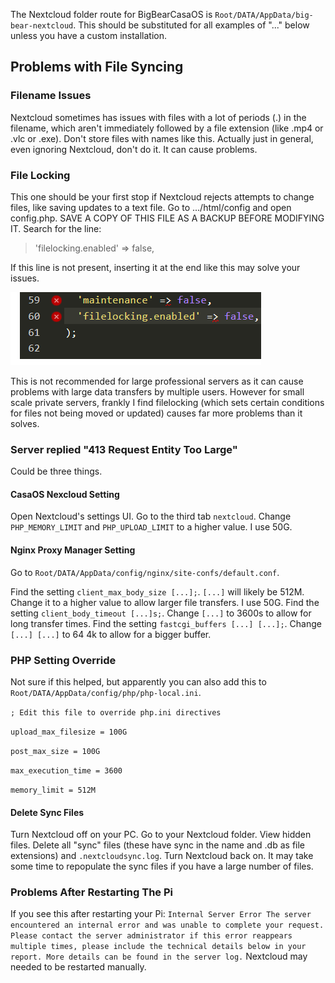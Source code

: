 The Nextcloud folder route for BigBearCasaOS is `Root/DATA/AppData/big-bear-nextcloud`. This should be substituted for all examples of "..." below unless you have a custom installation.

## __Problems with File Syncing__

### __Filename Issues__

Nextcloud sometimes has issues with files with a lot of periods (.) in the filename, which aren't immediately followed by a file extension (like .mp4 or .vlc or .exe). Don't store files with names like this. Actually just in general, even ignoring Nextcloud, don't do it. It can cause problems.

### __File Locking__

This one should be your first stop if Nextcloud rejects attempts to change files, like saving updates to a text file. Go to .../html/config and open config.php. SAVE A COPY OF THIS FILE AS A BACKUP BEFORE MODIFYING IT. Search for the line:

> 'filelocking.enabled' => false,

If this line is not present, inserting it at the end like this may solve your issues.

![](https://github.com/MythicAptronym/Locus-Server/blob/ca06006ce596831c9928df763755113e73a7a8ef/Images_Repository/Nextcloud_Filelocking.png)

This is not recommended for large professional servers as it can cause problems with large data transfers by multiple users. However for small scale private servers, frankly I find filelocking (which sets certain conditions for files not being moved or updated) causes far more problems than it solves.

### __Server replied "413 Request Entity Too Large"__

Could be three things. 

#### __CasaOS Nexcloud Setting__

Open Nextcloud's settings UI. Go to the third tab `nextcloud`. Change `PHP_MEMORY_LIMIT` and `PHP_UPLOAD_LIMIT` to a higher value. I use 50G.

#### __Nginx Proxy Manager Setting__

Go to `Root/DATA/AppData/config/nginx/site-confs/default.conf`.

Find the setting `client_max_body_size [...];`. `[...]` will likely be 512M. Change it to a higher value to allow larger file transfers. I use 50G.
Find the setting `client_body_timeout [...]s;`. Change `[...]` to 3600s to allow for long transfer times.
Find the setting `fastcgi_buffers [...] [...];`. Change `[...] [...]` to 64 4k to allow for a bigger buffer.

### __PHP Setting Override__

Not sure if this helped, but apparently you can also add this to `Root/DATA/AppData/config/php/php-local.ini`.

`; Edit this file to override php.ini directives`

`upload_max_filesize = 100G`

`post_max_size = 100G`

`max_execution_time = 3600`

`memory_limit = 512M`

#### __Delete Sync Files__

Turn Nextcloud off on your PC. Go to your Nextcloud folder. View hidden files. Delete all "sync" files (these have sync in the name and .db as file extensions) and `.nextcloudsync.log`. Turn Nextcloud back on. It may take some time to repopulate the sync files if you have a large number of files.

### __Problems After Restarting The Pi__

If you see this after restarting your Pi:
`Internal Server Error
The server encountered an internal error and was unable to complete your request.
Please contact the server administrator if this error reappears multiple times, please include the technical details below in your report.
More details can be found in the server log.`
Nextcloud may needed to be restarted manually.
